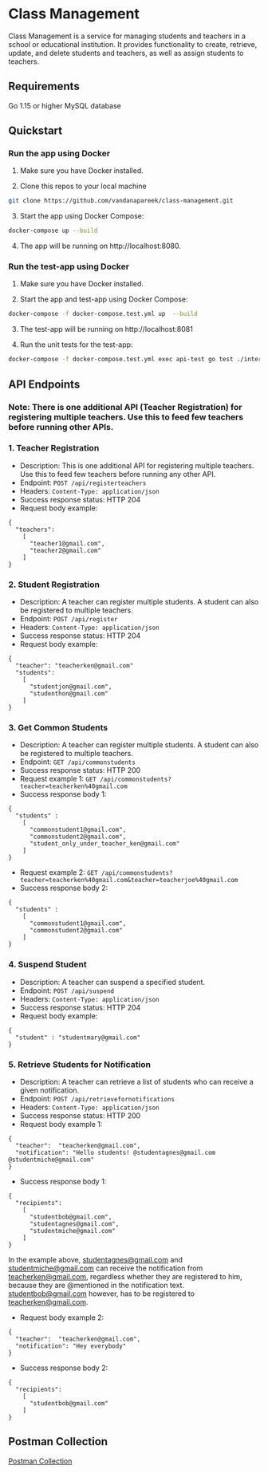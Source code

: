 # Class Management

Class Management is a service for managing students and teachers in a school or educational institution. It provides functionality to create, retrieve, update, and delete students and teachers, as well as assign students to teachers.

## Requirements
Go 1.15 or higher
MySQL database

## Quickstart

### Run the app using Docker

1. Make sure you have Docker installed.

2. Clone this repos to your local machine

```bash
git clone https://github.com/vandanapareek/class-management.git
```

3. Start the app using Docker Compose:

```bash
docker-compose up --build
```

4. The app will be running on http://localhost:8080.


### Run the test-app using Docker

1. Make sure you have Docker installed.

2. Start the app and test-app using Docker Compose:

```bash
docker-compose -f docker-compose.test.yml up  --build
```

3. The test-app will be running on http://localhost:8081

4. Run the unit tests for the test-app:

```bash
docker-compose -f docker-compose.test.yml exec api-test go test ./internal/test/...
```

## API Endpoints

### Note: There is one additional API (Teacher Registration) for registering multiple teachers. Use this to feed few teachers before running other APIs.

### 1. Teacher Registration
* Description: This is one additional API for registering multiple teachers. Use this to feed few teachers before running any other API.
* Endpoint: `POST /api/registerteachers`
* Headers: `Content-Type: application/json`
* Success response status: HTTP 204
* Request body example:
```
{
  "teachers":
    [
      "teacher1@gmail.com",
      "teacher2@gmail.com"
    ]
}
```

### 2. Student Registration
* Description: A teacher can register multiple students. A student can also be registered to multiple teachers.
* Endpoint: `POST /api/register`
* Headers: `Content-Type: application/json`
* Success response status: HTTP 204
* Request body example:
```
{
  "teacher": "teacherken@gmail.com"
  "students":
    [
      "studentjon@gmail.com",
      "studenthon@gmail.com"
    ]
}
```

### 3. Get Common Students
* Description: A teacher can register multiple students. A student can also be registered to multiple teachers.
* Endpoint: `GET /api/commonstudents`
* Success response status: HTTP 200
* Request example 1: `GET /api/commonstudents?teacher=teacherken%40gmail.com`
* Success response body 1:
```
{
  "students" :
    [
      "commonstudent1@gmail.com", 
      "commonstudent2@gmail.com",
      "student_only_under_teacher_ken@gmail.com"
    ]
}
```
* Request example 2: `GET /api/commonstudents?teacher=teacherken%40gmail.com&teacher=teacherjoe%40gmail.com`
* Success response body 2:
```
{
  "students" :
    [
      "commonstudent1@gmail.com", 
      "commonstudent2@gmail.com"
    ]
}
```

### 4. Suspend Student
* Description: A teacher can suspend a specified student.
* Endpoint: `POST /api/suspend`
* Headers: `Content-Type: application/json`
* Success response status: HTTP 204
* Request body example:
```
{
  "student" : "studentmary@gmail.com"
}
```

### 5. Retrieve Students for Notification
* Description: A teacher can retrieve a list of students who can receive a given notification.
* Endpoint: `POST /api/retrievefornotifications`
* Headers: `Content-Type: application/json`
* Success response status: HTTP 200
* Request body example 1:
```
{
  "teacher":  "teacherken@gmail.com",
  "notification": "Hello students! @studentagnes@gmail.com @studentmiche@gmail.com"
}
```
* Success response body 1:
```
{
  "recipients":
    [
      "studentbob@gmail.com",
      "studentagnes@gmail.com", 
      "studentmiche@gmail.com"
    ]   
}
```
In the example above, studentagnes@gmail.com and studentmiche@gmail.com can receive the notification from teacherken@gmail.com, regardless whether they are registered to him, because they are @mentioned in the notification text. studentbob@gmail.com however, has to be registered to teacherken@gmail.com.
* Request body example 2:
```
{
  "teacher":  "teacherken@gmail.com",
  "notification": "Hey everybody"
}
```
* Success response body 2:
```
{
  "recipients":
    [
      "studentbob@gmail.com"
    ]   
}
```

## Postman Collection
[Postman Collection]()